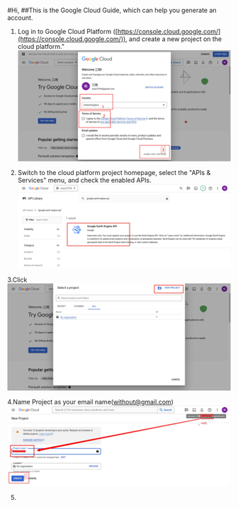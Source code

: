 ﻿

#Hi,
##This is the Google Cloud Guide, which can help you generate an account.

1. Log in to Google Cloud Platform ([https://console.cloud.google.com/](https://console.cloud.google.com/)), and create a new project on the cloud platform."
![Step 1](https://raw.githubusercontent.com/zcfbzxi/BabyOnBoard/a4c9278a37b6e98e5c0546d0e2cc79853c82eaa9/1.jpg)

2. Switch to the cloud platform project homepage, select the "APIs & Services" menu, and check the enabled APIs.
![Step2](https://raw.githubusercontent.com/zcfbzxi/BabyOnBoard/a4c9278a37b6e98e5c0546d0e2cc79853c82eaa9/10.png)

3.Click
![Step 3](https://github.com/zcfbzxi/BabyOnBoard/blob/main/3.png?raw=true)

4.Name Project as your email name(without@gmail.com)
![Step 4](https://github.com/zcfbzxi/BabyOnBoard/blob/main/5.jpg?raw=true)

5.
